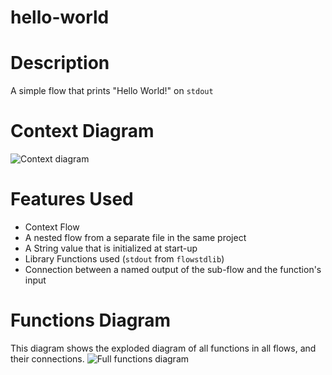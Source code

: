 hello-world
==

Description
===
A simple flow that prints "Hello World!" on `stdout`

Context Diagram
===
![Context diagram](hello-world.dot.png)

Features Used
===
* Context Flow
* A nested flow from a separate file in the same project
* A String value that is initialized at start-up
* Library Functions used (`stdout` from `flowstdlib`)
* Connection between a named output of the sub-flow and the function's input

Functions Diagram
===
This diagram shows the exploded diagram of all functions in all flows, and their connections.
![Full functions diagram](functions.dot.png)